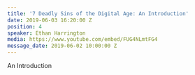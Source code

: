 ```yaml
---
title: '7 Deadly Sins of the Digital Age: An Introduction'
date: 2019-06-03 16:20:00 Z
position: 4
speaker: Ethan Harrington
media: https://www.youtube.com/embed/FUG4NLmtFG4
message_date: 2019-06-02 10:00:00 Z
---
```


An Introduction